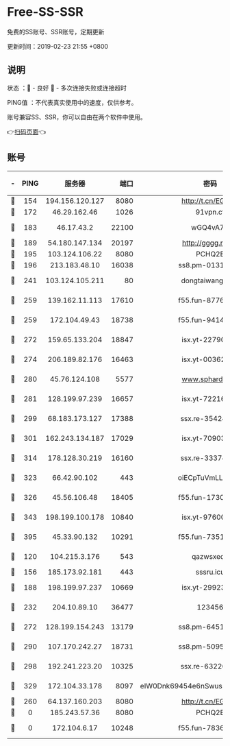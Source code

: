 # Free-SS-SSR

免费的SS账号、SSR账号，定期更新

更新时间：2019-02-23 21:55 +0800

## 说明

状态     ：🙂 - 良好 🙁 - 多次连接失败或连接超时

PING值   ：不代表真实使用中的速度，仅供参考。

账号兼容SS、SSR，你可以自由在两个软件中使用。

👉[扫码页面](https://liesauer.github.io/free-ss-ssr.github.io/)👈

## 账号

|-|PING|服务器|端口|密码|加密方式|区域|
|:----:|:----:|:-----:|-----:|:----:|:----:|:----:|
|🙂|154|194.156.120.127|8080|http://t.cn/EGJIyrl|rc4-md5|RU|
|🙂|172|46.29.162.46|1026|91vpn.cf|rc4-md5|RU|
|🙂|183|46.17.43.2|22100|wGQ4vA7D|aes-256-gcm|RU|
|🙂|189|54.180.147.134|20197|http://gggg.rocks|chacha20|KR|
|🙂|195|103.124.106.22|8080|PCHQ2E|rc4-md5|US|
|🙂|196|213.183.48.10|16038|ss8.pm-01318678|rc4-md5|RU|
|🙂|241|103.124.105.211|80|dongtaiwang.com|aes-256-cfb|US|
|🙂|259|139.162.11.113|17610|f55.fun-87762700|aes-256-cfb|SG|
|🙂|259|172.104.49.43|18738|f55.fun-94147766|aes-256-cfb|SG|
|🙂|272|159.65.133.204|18847|isx.yt-22790068|aes-256-cfb|SG|
|🙂|274|206.189.82.176|16463|isx.yt-00362323|aes-256-cfb|SG|
|🙂|280|45.76.124.108|5577|www.sphard.com|aes-256-cfb|AU|
|🙂|281|128.199.97.239|16657|isx.yt-72216653|aes-256-cfb|SG|
|🙂|299|68.183.173.127|17388|ssx.re-35424497|aes-256-cfb|US|
|🙂|301|162.243.134.187|17029|isx.yt-70903569|aes-256-cfb|US|
|🙂|314|178.128.30.219|16160|ssx.re-33374521|aes-256-cfb|SG|
|🙂|323|66.42.90.102|443|oiECpTuVmLLxk4Ts|aes-256-cfb|US|
|🙂|326|45.56.106.48|18405|f55.fun-17301402|aes-256-cfb|US|
|🙂|343|198.199.100.178|10840|isx.yt-97600185|aes-256-cfb|US|
|🙂|395|45.33.90.132|10291|f55.fun-73512768|aes-256-cfb|US|
|🙂|120|104.215.3.176|543|qazwsxedc|aes-256-gcm|JP|
|🙂|156|185.173.92.181|443|sssru.icu|rc4-md5|RU|
|🙂|188|198.199.97.237|10669|isx.yt-29923675|aes-256-cfb|US|
|🙂|232|204.10.89.10|36477|123456|aes-256-cfb|US|
|🙂|272|128.199.154.243|13179|ss8.pm-64511599|aes-256-cfb|SG|
|🙂|290|107.170.242.27|18731|ss8.pm-50950263|aes-256-cfb|US|
|🙂|298|192.241.223.20|10325|ssx.re-63226148|aes-256-cfb|US|
|🙂|329|172.104.33.178|8097|eIW0Dnk69454e6nSwuspv9DmS201tQ0D|aes-256-cfb|SG|
|🙁|260|64.137.160.203|8080|http://t.cn/EGJIyrl|rc4-md5|CA|
|🙁|0|185.243.57.36|8080|PCHQ2E|rc4-md5|US|
|🙁|0|172.104.6.17|10248|f55.fun-78360191|aes-256-cfb|US|
